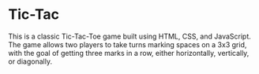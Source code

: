 # Tic-Tac
This is a classic Tic-Tac-Toe game built using HTML, CSS, and JavaScript. The game allows two players to take turns marking spaces on a 3x3 grid, with the goal of getting three marks in a row, either horizontally, vertically, or diagonally.
